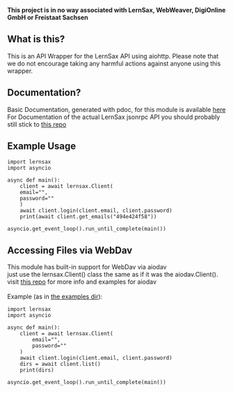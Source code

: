 **This project is in no way associated with LernSax, WebWeaver, DigiOnline GmbH or Freistaat Sachsen**

## What is this?

This is an API Wrapper for the LernSax API using aiohttp. Please note that we do not encourage taking any harmful actions against anyone using this wrapper.


## Documentation?
Basic Documentation, generated with pdoc, for this module is available [here](https://okok7711.github.io/lernsax/)
For Documentation of the actual LernSax jsonrpc API you should probably still stick to  [this repo](https://github.com/TKFRvisionOfficial/lernsax-webweaver-api-research)

## Example Usage
```
import lernsax
import asyncio

async def main():
    client = await lernsax.Client(
    email="",
    password=""
    )
    await client.login(client.email, client.password)
    print(await client.get_emails("494e424f58"))

asyncio.get_event_loop().run_until_complete(main())
```

## Accessing Files via WebDav
This module has built-in support for WebDav via aiodav \
just use the lernsax.Client() class the same as if it was the aiodav.Client().\
visit [this repo](https://github.com/jorgeajimenezl/aiodav) for more info and examples for aiodav\
\
Example (as in [the examples dir](https://github.com/okok7711/lernsax/tree/main/examples)):
```
import lernsax
import asyncio

async def main():
    client = await lernsax.Client(
        email="",
        password=""
    )
    await client.login(client.email, client.password)
    dirs = await client.list()
    print(dirs)

asyncio.get_event_loop().run_until_complete(main())
```
